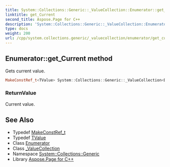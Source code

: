 ```yaml
---
title: System::Collections::Generic::_ValueCollection::Enumerator::get_Current method
linktitle: get_Current
second_title: Aspose.Page for C++
description: 'System::Collections::Generic::_ValueCollection::Enumerator::get_Current method. Gets current value in C++.'
type: docs
weight: 200
url: /cpp/system.collections.generic/_valuecollection/enumerator/get_current/
---
```

## Enumerator::get_Current method


Gets current value.

```cpp
MakeConstRef_t<TValue> System::Collections::Generic::_ValueCollection<Dict>::Enumerator::get_Current() const override
```


### ReturnValue

Current value.

## See Also

* Typedef [MakeConstRef_t](../../../../system/makeconstref_t/)
* Typedef [TValue](../../tvalue/)
* Class [Enumerator](../)
* Class [_ValueCollection](../../)
* Namespace [System::Collections::Generic](../../../)
* Library [Aspose.Page for C++](../../../../)
